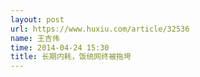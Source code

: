 ```yaml
---
layout: post
url: https://www.huxiu.com/article/32536
name: 王吉伟
time: 2014-04-24 15:30
title: 长期内耗，饭统网终被拖垮
---
```

